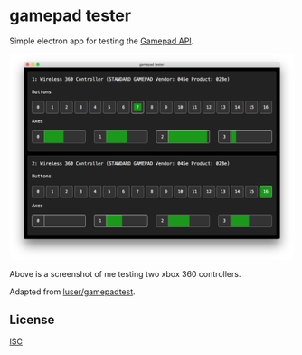 # gamepad tester

Simple electron app for testing the [Gamepad API](https://developer.mozilla.org/en-US/docs/Web/API/Gamepad_API/Using_the_Gamepad_API).

![screenshot](screenshot.png)

Above is a screenshot of me testing two xbox 360 controllers.

Adapted from [luser/gamepadtest](https://github.com/luser/gamepadtest).

## License

[ISC](LICENSE.md)
